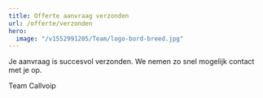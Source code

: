 ```yaml
---
title: Offerte aanvraag verzonden
url: /offerte/verzonden
hero:
  image: "/v1552991205/Team/logo-bord-breed.jpg"
---
```


Je aanvraag is succesvol verzonden. We nemen zo snel mogelijk contact met je op.

Team Callvoip